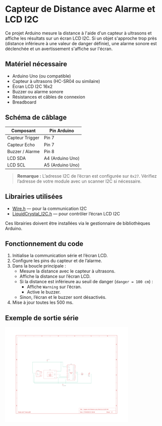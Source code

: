 # Capteur de Distance avec Alarme et LCD I2C

Ce projet Arduino mesure la distance à l'aide d'un capteur à ultrasons et affiche les résultats sur un écran LCD I2C. Si un objet s'approche trop près (distance inférieure à une valeur de danger définie), une alarme sonore est déclenchée et un avertissement s'affiche sur l'écran.

## Matériel nécessaire

- Arduino Uno (ou compatible)
- Capteur à ultrasons (HC-SR04 ou similaire)
- Écran LCD I2C 16x2
- Buzzer ou alarme sonore
- Résistances et câbles de connexion
- Breadboard

## Schéma de câblage

| Composant        | Pin Arduino      |
|-----------------|----------------|
| Capteur Trigger | Pin 7           |
| Capteur Echo    | Pin 7           |
| Buzzer / Alarme | Pin 8           |
| LCD SDA         | A4 (Arduino Uno)|
| LCD SCL         | A5 (Arduino Uno)|

> **Remarque :** L’adresse I2C de l’écran est configurée sur `0x27`. Vérifiez l’adresse de votre module avec un scanner I2C si nécessaire.

## Librairies utilisées

- [Wire.h](https://www.arduino.cc/en/Reference/Wire) — pour la communication I2C  
- [LiquidCrystal_I2C.h](https://github.com/johnrickman/LiquidCrystal_I2C) — pour contrôler l’écran LCD I2C

Ces librairies doivent être installées via le gestionnaire de bibliothèques Arduino.

## Fonctionnement du code

1. Initialise la communication série et l’écran LCD.
2. Configure les pins du capteur et de l’alarme.
3. Dans la boucle principale :
   - Mesure la distance avec le capteur à ultrasons.
   - Affiche la distance sur l’écran LCD.
   - Si la distance est inférieure au seuil de danger (`danger = 100 cm`) :
     - Affiche `Warning` sur l’écran.
     - Active le buzzer.
   - Sinon, l’écran et le buzzer sont désactivés.
4. Mise à jour toutes les 500 ms.

## Exemple de sortie série

<img src="sensorLCD.png" width="400">
